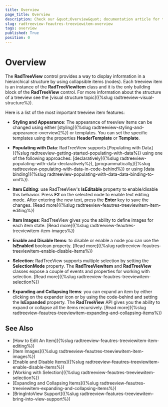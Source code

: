 ```yaml
---
title: Overview
page_title: Overview
description: Check our &quot;Overview&quot; documentation article for the RadTreeView WPF control.
slug: radtreeview-feautres-treeviewitem-overview
tags: overview
published: True
position: 0
---
```


# Overview

The __RadTreeView__ control provides a way to display information in a hierarchical structure by using collapsible items (nodes). Each treeview item is an instance of the __RadTreeViewItem__ class and it is the only building block of the __RadTreeView__  control. For more information about the structure of a treeview see the [visual structure topic]({%slug radtreeview-visual-structure%}).

Here is a list of the most important treeview item features:

* __Styling and Appearance__: The appearance of treeview items can be changed using either [styling]({%slug radtreeview-styling-and-appearance-overview2%}) or templates. You can set the specific templates using the properties __HeaderTemplate__ or __Template__.

* __Populating with Data__: RadTreeView supports [Populating with Data]({%slug radtreeview-getting-started-populating-with-data%}) using one of the following approaches: [declaratively]({%slug radtreeview-populating-with-data-declaratively%}), [programmatically]({%slug radtreeview-populating-with-data-in-code-behind%}) or using [data binding]({%slug radtreeview-populating-with-data-data-binding-to-xml%}). 

* __Item Editing__: use RadTreeView's __IsEditable__ property to enable/disable this behavior. Press __F2__ on the selected node to enable text editing mode. After entering the new text, press the __Enter__ key to save the changes. [Read more]({%slug radtreeview-feautres-treeviewitem-item-editing%})

* __Item Images__: RadTreeView gives you the ability to define images for each item state. [Read more]({%slug radtreeview-feautres-treeviewitem-item-images%})

* __Enable and Disable Items__: to disable or enable a node you can use the __IsEnabled__ boolean property. [Read more]({%slug radtreeview-feautres-treeviewitem-enable-disable-items%})

* __Selection__: RadTreeView supports multiple selection by setting the __SelectionMode__ property. The __RadTreeViewItem__ and __RadTreeView__ classes expose a couple of events and properties for working with selection. [Read more]({%slug radtreeview-feautres-treeviewitem-selection%})

* __Expanding and Collapsing Items__: you can expand an item by either clicking on the expander icon or by using the code-behind and setting the __IsExpanded__ property. The __RadTreeView__ API gives you the ability to expand or collapse all the items recursively. [Read more]({%slug radtreeview-feautres-treeviewitem-expanding-and-collapsing-items%})

## See Also
 * [How to Edit An Item]({%slug radtreeview-feautres-treeviewitem-item-editing%})
 * [Item Images]({%slug radtreeview-feautres-treeviewitem-item-images%})
 * [Enable and Disable Items]({%slug radtreeview-feautres-treeviewitem-enable-disable-items%})
 * [Working with Selection]({%slug radtreeview-feautres-treeviewitem-selection%})
 * [Expanding and Collapsing Items]({%slug radtreeview-feautres-treeviewitem-expanding-and-collapsing-items%})
 * [BringIntoView Support]({%slug radtreeview-features-treeviewitem-bring-into-view-support%})
